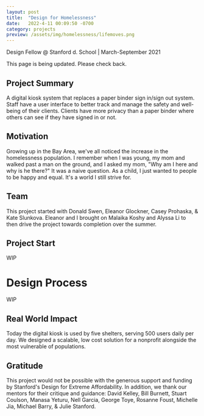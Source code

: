 ```yaml
---
layout: post
title:  "Design for Homelessness"
date:   2022-4-11 00:09:50 -0700
category: projects
preview: /assets/img/homelessness/lifemoves.png
---
```


Design Fellow @ Stanford d. School | March-September 2021

This page is being updated. Please check back.

## Project Summary
A digital kiosk system that replaces a paper binder sign in/sign out system. Staff have a user interface to better track and manage the safety and well-being of their clients. Clients have more privacy than a paper binder where others can see if they have signed in or not.

## Motivation
Growing up in the Bay Area, we've all noticed the increase in the homelessness population. I remember when I was young, my mom and  walked past a man on the ground, and I asked my mom, "Why am I here and why is he there?" It was a naive question. As a child, I just wanted to people to be happy and equal. It's a world I still strive for.

## Team
This project started with Donald Swen, Eleanor Glockner, Casey Prohaska, & Kate Slunkova. Eleanor and I brought on Malaika Koshy and Alyssa Li to then drive the project towards completion over the summer.

## Project Start
WIP
# Design Process
WIP

## Real World Impact
Today the digital kiosk is used by five shelters, serving 500 users daily per day. We designed a scalable, low cost solution for a nonprofit alongside the most vulnerable of populations.

## Gratitude
This project would not be possible with the generous support and funding by Stanford's Design for Extreme Affordability. In addition, we thank our mentors for their critique and guidance: David Kelley, Bill Burnett, Stuart Coulson, Manasa Yeturu, Nell Garcia, George Toye, Rosanne Foust, Michelle Jia, Michael Barry, & Julie Stanford.
